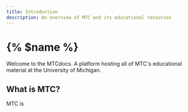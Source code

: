 ```yaml
---
title: Introduction
description: An overview of MTC and its educational resources
---
```


# {% $name %}

Welcome to the MTCdocs. A platform hosting all of MTC's educational material at the University of Michigan.

## What is MTC?

MTC is
